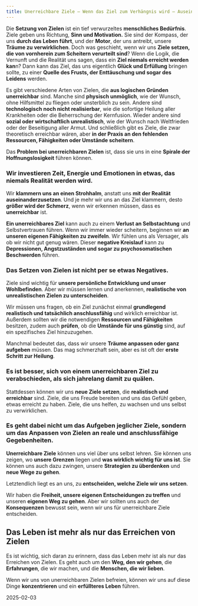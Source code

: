 ```yaml
---  
title: Unerreichbare Ziele — Wenn das Ziel zum Verhängnis wird — Auseinandersetzung mit unerreichbaren Zielen
---
```

Die **Setzung von Zielen** ist ein tief verwurzeltes **menschliches Bedürfnis**. Ziele geben uns Richtung, **Sinn und Motivation.** Sie sind der Kompass, der uns **durch das Leben führt**, und der **Motor**, der uns antreibt, unsere **Träume zu verwirklichen**. Doch was geschieht, wenn wir uns **Ziele setzen, die von vornherein zum Scheitern verurteilt sind**? Wenn die Logik, die Vernunft und die Realität uns sagen, dass ein **Ziel niemals erreicht werden kan**n? Dann kann das Ziel, das uns eigentlich **Glück und Erfüllung** bringen sollte, zu einer **Quelle des Frusts, der Enttäuschung und sogar des Leidens** werden.

Es gibt verschiedene Arten von Zielen, die **aus logischen Gründen unerreichbar** sind. Manche sind **physisch unmöglich**, wie der Wunsch, ohne Hilfsmittel zu fliegen oder unsterblich zu sein. Andere sind **technologisch noch nicht realisierbar**, wie die sofortige Heilung aller Krankheiten oder die Beherrschung der Kernfusion. Wieder andere sind **sozial oder wirtschaftlich unrealistisch**, wie der Wunsch nach Weltfrieden oder der Beseitigung aller Armut. Und schließlich gibt es Ziele, die zwar theoretisch erreichbar wären, aber **in der Praxis an den fehlenden Ressourcen, Fähigkeiten oder Umstände scheitern**.

Das **Problem bei unerreichbaren Zielen** ist, dass sie uns in eine **Spirale der Hoffnungslosigkeit** führen können. 

### Wir investieren Zeit, Energie und Emotionen in etwas, das niemals Realität werden wird. 

Wir **klammern uns an einen Strohhalm**, anstatt uns **mit der Realität auseinanderzusetzen**. Und je mehr wir uns an das Ziel klammern, desto **größer wird der Schmerz**, wenn wir erkennen müssen, dass es **unerreichbar** ist.

**Ein unerreichbares Ziel** kann auch zu einem **Verlust an Selbstachtung** und Selbstvertrauen führen. Wenn wir immer wieder scheitern, beginnen wir **an unseren eigenen Fähigkeiten zu zweifeln**. Wir fühlen uns als Versager, als ob wir nicht gut genug wären. Dieser **negative Kreislauf** kann zu **Depressionen, Angstzuständen und sogar zu psychosomatischen Beschwerden** führen.

### Das Setzen von Zielen ist nicht per se etwas Negatives. 

Ziele sind wichtig für **unsere persönliche Entwicklung und unser Wohlbefinden**. Aber wir müssen lernen und anerkennen, **realistische von unrealistischen Zielen zu unterscheiden**. 

Wir müssen uns fragen, ob ein Ziel zunächst einmal **grundlegend realistisch und tatsächlich anschlussfähig** und wirklich erreichbar ist. Außerdem sollten wir die notwendigen **Ressourcen und Fähigkeiten** besitzen, zudem auch **prüfen**, ob die **Umstände für uns günstig** sind, auf ein spezifisches Ziel hinzuzugehen.

Manchmal bedeutet das, dass wir unsere **Träume anpassen oder ganz aufgeben** müssen. Das mag schmerzhaft sein, aber es ist oft der **erste Schritt zur Heilung**. 

### Es ist besser, sich von einem unerreichbaren Ziel zu verabschieden, als sich jahrelang damit zu quälen.

Stattdessen können wir uns **neue Ziele setzen**, die **realistisch und erreichbar** sind. Ziele, die uns Freude bereiten und uns das Gefühl geben, etwas erreicht zu haben. Ziele, die uns helfen, zu wachsen und uns selbst zu verwirklichen.

### Es geht dabei nicht um das Aufgeben jeglicher Ziele, sondern um das Anpassen von Zielen an reale und anschlussfähige Gegebenheiten. 

**Unerreichbare Ziele** können uns viel über uns selbst lehren. Sie können uns zeigen, wo **unsere Grenzen** liegen und **was wirklich wichtig für uns ist**. Sie können uns auch dazu zwingen, unsere **Strategien zu überdenken** und **neue Wege zu gehen**.

Letztendlich liegt es an uns, zu **entscheiden, welche Ziele wir uns setzen**. 

Wir haben die **Freiheit, unsere eigenen Entscheidungen zu treffen** und unseren **eigenen Weg zu gehen**. Aber wir sollten uns auch der **Konsequenzen** bewusst sein, wenn wir uns für unerreichbare Ziele entscheiden.

## Das Leben ist mehr als nur das Erreichen von Zielen

Es ist wichtig, sich daran zu erinnern, dass das Leben mehr ist als nur das Erreichen von Zielen. Es geht auch um den **Weg, den wir gehen**, die **Erfahrungen**, die wir machen, und die **Menschen, die wir lieben**. 

Wenn wir uns von unerreichbaren Zielen befreien, können wir uns auf diese Dinge **konzentrieren** und ein **erfüllteres Leben** führen.

2025-02-03